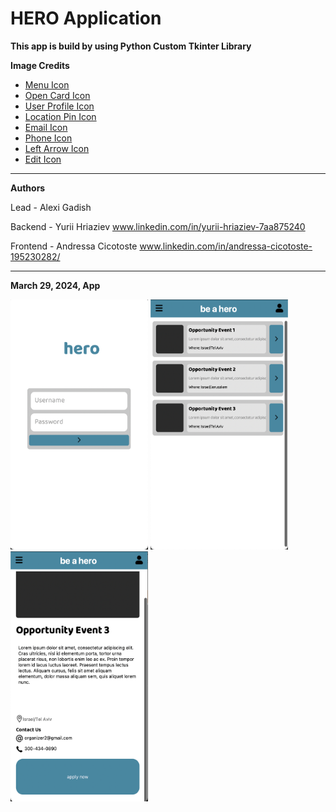 # HERO Application

**This app is build by using Python Custom Tkinter Library**



**Image Credits**

- [Menu Icon](https://www.flaticon.com/authors/bsd)
- [Open Card Icon](https://www.flaticon.com/authors/iconkanan)
- [User Profile Icon](https://www.flaticon.com/authors/saepul-nahwan)
- [Location Pin Icon](https://www.flaticon.com/authors/freepik)
- [Email Icon](https://www.flaticon.com/authors/ilham-fitrotul-hayat)
- [Phone Icon](https://www.flaticon.com/authors/ilham-fitrotul-hayat)
- [Left Arrow Icon](https://www.flaticon.com/authors/vectaicon)
- [Edit Icon](https://www.flaticon.com/authors/freepik)


---
**Authors**

Lead - Alexi Gadish

Backend - Yurii Hriaziev www.linkedin.com/in/yurii-hriaziev-7aa875240

Frontend - Andressa Cicotoste www.linkedin.com/in/andressa-cicotoste-195230282/

---

**March 29, 2024, App**

<img src="icons/loginpage.png" width='220' height='400'>   <img src="icons/homepage.png" width='220' height='400'>   <img src="icons/eventpage.png" width='220' height='400'>

